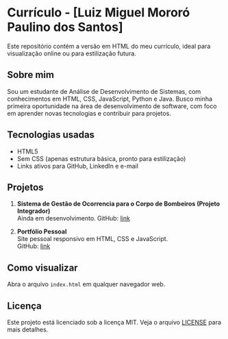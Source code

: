 # Currículo - [Luiz Miguel Mororó Paulino dos Santos]

Este repositório contém a versão em HTML do meu currículo, ideal para visualização online ou para estilização futura.

## Sobre mim

Sou um estudante de Análise de Desenvolvimento de Sistemas, com conhecimentos em HTML, CSS, JavaScript, Python e Java. Busco minha primeira oportunidade na área de desenvolvimento de software, com foco em aprender novas tecnologias e contribuir para projetos.

## Tecnologias usadas

- HTML5
- Sem CSS (apenas estrutura básica, pronto para estilização)
- Links ativos para GitHub, LinkedIn e e-mail

## Projetos

1. **Sistema de Gestão de Ocorrencia para o Corpo de Bombeiros (Projeto Integrador)**  
   Ainda em desenvolvimento.
   GitHub: [link](https://github.com/LMMPSx/PI-Corpo-De-Bombeiros)

2. **Portfólio Pessoal**  
   Site pessoal responsivo em HTML, CSS e JavaScript.  
   GitHub: [link](https://github.com/LMMPSx/LMMPSx.github.io)

## Como visualizar

Abra o arquivo `index.html` em qualquer navegador web.

## Licença

Este projeto está licenciado sob a licença MIT. Veja o arquivo [LICENSE](LICENSE) para mais detalhes.
